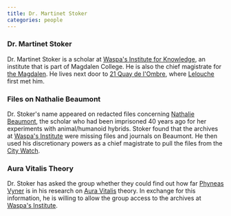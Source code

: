 ```yaml
---
title: Dr. Martinet Stoker
categories: people
---
```


### Dr. Martinet Stoker

Dr. Martinet Stoker is a scholar at [Waspa's Institute for Knowledge](WaspasInstitute), an institute that is part of Magdalen College. He is also the chief magistrate for [the Magdalen](Magdalen#The-Magdalen). He lives next door to [21 Quay de l'Ombre](QuaydelOmbre), where [Lelouche](LeloucheKairon) first met him.


### Files on Nathalie Beaumont

Dr. Stoker's name appeared on redacted files concerning [Nathalie Beaumont](NathalieBeaumont), the scholar who had been imprisoned 40 years ago for her experiments with animal/humanoid hybrids. Stoker found that the archives at [Waspa's Institute](WaspasInstitute) were missing files and journals on Beaumont. He then used his discretionary powers as a chief magistrate to pull the files from the [City Watch](CityWatch). 

### Aura Vitalis Theory

Dr. Stoker has asked the group whether they could find out how far [Phyneas Vyner](PhyneasVyner) is in his research on [Aura Vitalis](AuraVitalis) theory. In exchange for this information, he is willing to allow the group access to the archives at [Waspa's Institute](WaspasInstitute).
